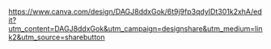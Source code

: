 https://www.canva.com/design/DAGJ8ddxGok/6t9j9fp3qdyIDt301k2xhA/edit?utm_content=DAGJ8ddxGok&utm_campaign=designshare&utm_medium=link2&utm_source=sharebutton
